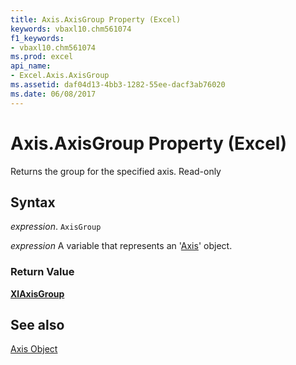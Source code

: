 ```yaml
---
title: Axis.AxisGroup Property (Excel)
keywords: vbaxl10.chm561074
f1_keywords:
- vbaxl10.chm561074
ms.prod: excel
api_name:
- Excel.Axis.AxisGroup
ms.assetid: daf04d13-4bb3-1282-55ee-dacf3ab76020
ms.date: 06/08/2017
---
```



# Axis.AxisGroup Property (Excel)

Returns the group for the specified axis. Read-only


## Syntax

 _expression_. `AxisGroup`

 _expression_ A variable that represents an '[Axis](Excel.Axis(object).md)' object.


### Return Value

 **[XlAxisGroup](Excel.XlAxisGroup.md)**


## See also


[Axis Object](Excel.Axis(object).md)

